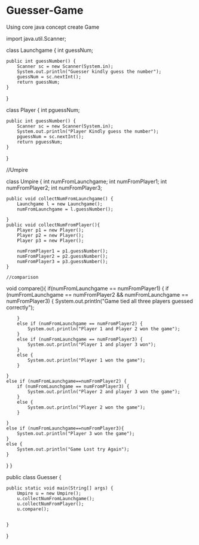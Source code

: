 # Guesser-Game
Using core java concept create Game

import java.util.Scanner;

class Launchgame {
	int guessNum;

	public int guessNumber() {
		Scanner sc = new Scanner(System.in);
		System.out.println("Guesser kindly guess the number");
		guessNum = sc.nextInt();
		return guessNum;
	}

}

class Player {
	int pguessNum;

	public int guessNumber() {
		Scanner sc = new Scanner(System.in);
		System.out.println("Player Kindly guess the number");
		pguessNum = sc.nextInt();
		return pguessNum;
	}
}

 //Umpire 
 
class Umpire {
	int numFromLaunchgame;
	int numFromPlayer1;
	int numFromPlayer2;
	int numFromPlayer3;

	public void collectNumFromLaunchgame() {
		Launchgame l = new Launchgame();
		numFromLaunchgame = l.guessNumber();

	}
	public void collectNumFromPlayer(){
		Player p1 = new Player();
		Player p2 = new Player();
		Player p3 = new Player();
		
		numFromPlayer1 = p1.guessNumber();
		numFromPlayer2 = p2.guessNumber();
		numFromPlayer3 = p3.guessNumber();
	}
  
	//comparison
  
 void compare(){
	if(numFromLaunchgame == numFromPlayer1) {
		if (numFromLaunchgame == numFromPlayer2 && numFromLaunchgame == numFromPlayer3) {
			System.out.println("Game tied all three players guessed correctly");
			
		}
		else if (numFromLaunchgame == numFromPlayer2) {
			System.out.println("Player 1 and Player 2 won the game");
		}
		else if (numFromLaunchgame == numFromPlayer3) {
			System.out.println("Player 1 and player 3 won");
		}
		else {
			System.out.println("Player 1 won the game");
		}
		
	}
	else if (numFromLaunchgame==numFromPlayer2) {
		if (numFromLaunchgame == numFromPlayer3) {
			System.out.println("Player 2 and player 3 won the game");
		}
		else {
			System.out.println("Player 2 won the game");
		}
		
	}
	else if (numFromLaunchgame==numFromPlayer3){
		System.out.println("Player 3 won the game");
	}
	else {
		System.out.println("Game Lost try Again");
	}
}
}

public class Guesser {

	public static void main(String[] args) {
		Umpire u = new Umpire();
		u.collectNumFromLaunchgame();
		u.collectNumFromPlayer();
		u.compare();
		

	}

}
